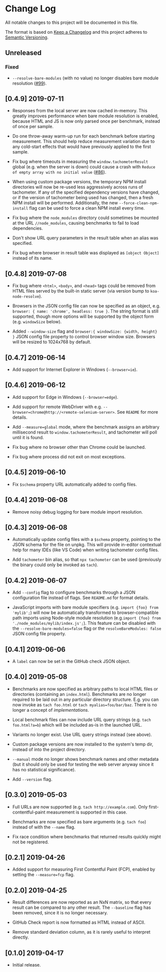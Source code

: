 # Change Log

All notable changes to this project will be documented in this file.

The format is based on [Keep a Changelog](http://keepachangelog.com/) and this
project adheres to [Semantic Versioning](http://semver.org/).

## Unreleased

<!-- ### Changed -->
<!-- ### Added -->

### Fixed

-   `--resolve-bare-modules` (with no value) no longer disables bare module
    resolution ([#99](https://github.com/Polymer/tachometer/issues/99)).

## [0.4.9] 2019-07-11

-   Responses from the local server are now cached in-memory. This greatly
    improves performance when bare module resolution is enabled, because HTML
    and JS is now only parsed once per benchmark, instead of once per sample.

-   Do one throw-away warm-up run for each benchmark before starting
    measurement. This should help reduce measurement variation due to any
    cold-start effects that would have previously applied to the first sample.

-   Fix bug where timeouts in measuring the `window.tachometerResult` global
    (e.g. when the server is down) could cause a crash with `Reduce of empty
    array with no initial value`
    ([#86](https://github.com/Polymer/tachometer/issues/86)).

-   When using custom package versions, the temporary NPM install directories
    will now be re-used less aggressively across runs of tachometer. If any of
    the specified dependency versions have changed, or if the version of
    tachometer being used has changed, then a fresh NPM install will be
    performed. Additionally, the new `--force-clean-npm-install` flag can be
    used to force a clean NPM install every time.

-   Fix bug where the `node_modules` directory could sometimes be mounted at the
    URL `//node_modules`, causing benchmarks to fail to load dependencies.

-   Don't show URL query parameters in the result table when an alias was
    specified.

-   Fix bug where browser in result table was displayed as `[object Object]`
    instead of its name.

## [0.4.8] 2019-07-08

-   Fix bug where `<html>`, `<body>`, and `<head>` tags could be removed from
    HTML files served by the built-in static server (via version bump to
    `koa-node-resolve`).

-   Browsers in the JSON config file can now be specified as an object, e.g.
    `browser: { name: 'chrome', headless: true }`. The string format is still
    supported, though more options will be supported by the object form (e.g.
    `windowSize` below).

-   Added `--window-size` flag and `browser:{ windowSize: {width, height} }`
    JSON config file property to control browser window size. Browsers will be
    resized to 1024x768 by default.

## [0.4.7] 2019-06-14

-   Add support for Internet Explorer in Windows (`--browser=ie`).

## [0.4.6] 2019-06-12

-   Add support for Edge in Windows (`--browser=edge`).

-   Add support for remote WebDriver with e.g.
    `--browser=chrome@http://<remote-selenium-server>`. See `README` for more
    details.

-   Add `--measure=global` mode, where the benchmark assigns an arbitrary
    millisecond result to `window.tachometerResult`, and tachometer will poll
    until it is found.

-   Fix bug where no browser other than Chrome could be launched.

-   Fix bug where process did not exit on most exceptions.

## [0.4.5] 2019-06-10

-   Fix `$schema` property URL automatically added to config files.

## [0.4.4] 2019-06-08

-   Remove noisy debug logging for bare module import resolution.

## [0.4.3] 2019-06-08

-   Automatically update config files with a `$schema` property, pointing to the
    JSON schema for the file on unpkg. This will provide in-editor contextual
    help for many IDEs (like VS Code) when writing tachometer config files.

-   Add `tachometer` bin alias, so that `npx tachometer` can be used (previously
    the binary could only be invoked as `tach`).

## [0.4.2] 2019-06-07

-   Add `--config` flag to configure benchmarks through a JSON configuration
    file instead of flags. See `README.md` for format details.

-   JavaScript imports with bare module specifiers (e.g. `import {foo} from
    'mylib';`) will now be automatically transformed to browser-compatible path
    imports using Node-style module resolution (e.g.`import {foo} from
    './node_modules/mylib/index.js';`). This feature can be disabled with the
    `--resolve-bare-modules=false` flag or the `resolveBareModules: false` JSON
    config file property.

## [0.4.1] 2019-06-06

-   A `label` can now be set in the GitHub check JSON object.

## [0.4.0] 2019-05-08

-   Benchmarks are now specified as arbitrary paths to local HTML files or
    directories (containing an `index.html`). Benchmarks are no longer required
    to be laid out in any particular directory structure. E.g. you can now
    invoke as `tach foo.html` or `tach myalias=foo/bar/baz`. There is no longer
    a concept of *implementations*.

-   Local benchmark files can now include URL query strings (e.g. `tach
    foo.html?a=b`) which will be included as-is in the launched URL.

-   Variants no longer exist. Use URL query strings instead (see above).

-   Custom package versions are now installed to the system's temp dir, instead
    of into the project directory.

-   `--manual` mode no longer shows benchmark names and other metadata (but it
    should only be used for testing the web server anyway since it has no
    statistical significance).

-   Add `--version` flag.

## [0.3.0] 2019-05-03

-   Full URLs are now supported (e.g. `tach http://example.com`). Only
    first-contentful-paint measurement is supported in this case.

-   Benchmarks are now specified as bare arguments (e.g. `tach foo`) instead of
    with the `--name` flag.

-   Fix race condition where benchmarks that returned results quickly might not
    be registered.

## [0.2.1] 2019-04-26

-   Added support for measuring First Contentful Paint (FCP), enabled by setting
    the `--measure=fcp` flag.

## [0.2.0] 2019-04-25

-   Result differences are now reported as an NxN matrix, so that every result
    can be compared to any other result. The `--baseline` flag has been removed,
    since it is no longer necessary.

-   GitHub Check report is now formatted as HTML instead of ASCII.

-   Remove standard deviation column, as it is rarely useful to interpret
    directly.

## [0.1.0] 2019-04-17

-   Initial release.
